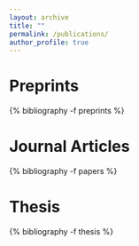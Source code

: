 ```yaml
---
layout: archive
title: ""
permalink: /publications/
author_profile: true
---
```


<!-- _pages/publications.md -->
<div class="publications">

<h1>Preprints</h1>

{% bibliography -f preprints %}

<h1>Journal Articles</h1>

{% bibliography -f papers %}

<h1>Thesis</h1>

{% bibliography -f thesis %}

